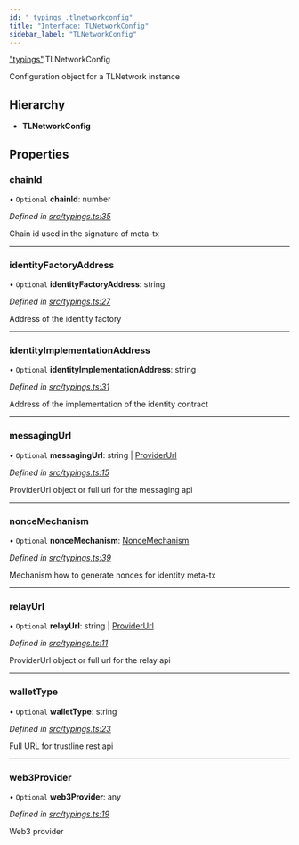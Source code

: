 ```yaml
---
id: "_typings_.tlnetworkconfig"
title: "Interface: TLNetworkConfig"
sidebar_label: "TLNetworkConfig"
---
```


["typings"](../modules/_typings_.md).TLNetworkConfig

Configuration object for a TLNetwork instance

## Hierarchy

* **TLNetworkConfig**

## Properties

### chainId

• `Optional` **chainId**: number

*Defined in [src/typings.ts:35](https://github.com/trustlines-protocol/clientlib/blob/8b30ce1/src/typings.ts#L35)*

Chain id used in the signature of meta-tx

___

### identityFactoryAddress

• `Optional` **identityFactoryAddress**: string

*Defined in [src/typings.ts:27](https://github.com/trustlines-protocol/clientlib/blob/8b30ce1/src/typings.ts#L27)*

Address of the identity factory

___

### identityImplementationAddress

• `Optional` **identityImplementationAddress**: string

*Defined in [src/typings.ts:31](https://github.com/trustlines-protocol/clientlib/blob/8b30ce1/src/typings.ts#L31)*

Address of the implementation of the identity contract

___

### messagingUrl

• `Optional` **messagingUrl**: string \| [ProviderUrl](_typings_.providerurl.md)

*Defined in [src/typings.ts:15](https://github.com/trustlines-protocol/clientlib/blob/8b30ce1/src/typings.ts#L15)*

ProviderUrl object or full url for the messaging api

___

### nonceMechanism

• `Optional` **nonceMechanism**: [NonceMechanism](../enums/_typings_.noncemechanism.md)

*Defined in [src/typings.ts:39](https://github.com/trustlines-protocol/clientlib/blob/8b30ce1/src/typings.ts#L39)*

Mechanism how to generate nonces for identity meta-tx

___

### relayUrl

• `Optional` **relayUrl**: string \| [ProviderUrl](_typings_.providerurl.md)

*Defined in [src/typings.ts:11](https://github.com/trustlines-protocol/clientlib/blob/8b30ce1/src/typings.ts#L11)*

ProviderUrl object or full url for the relay api

___

### walletType

• `Optional` **walletType**: string

*Defined in [src/typings.ts:23](https://github.com/trustlines-protocol/clientlib/blob/8b30ce1/src/typings.ts#L23)*

Full URL for trustline rest api

___

### web3Provider

• `Optional` **web3Provider**: any

*Defined in [src/typings.ts:19](https://github.com/trustlines-protocol/clientlib/blob/8b30ce1/src/typings.ts#L19)*

Web3 provider

